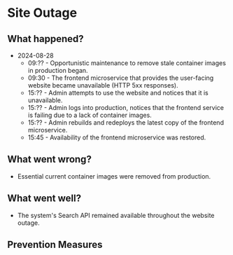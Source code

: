 # Site Outage

## What happened?

- 2024-08-28
  - 09:?? - Opportunistic maintenance to remove stale container images in production began.
  - 09:30 - The frontend microservice that provides the user-facing website became unavailable (HTTP 5xx responses).
  - 15:?? - Admin attempts to use the website and notices that it is unavailable.
  - 15:?? - Admin logs into production, notices that the frontend service is failing due to a lack of container images.
  - 15:?? - Admin rebuilds and redeploys the latest copy of the frontend microservice.
  - 15:45 - Availability of the frontend microservice was restored.

## What went wrong?

- Essential current container images were removed from production.

## What went well?

- The system's Search API remained available throughout the website outage.

## Prevention Measures
